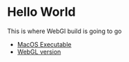 # Hello World

This is where WebGl build is going to go

- [MacOS Executable](./build_macos.zip)
- [WebGL version](./build_webgl)

